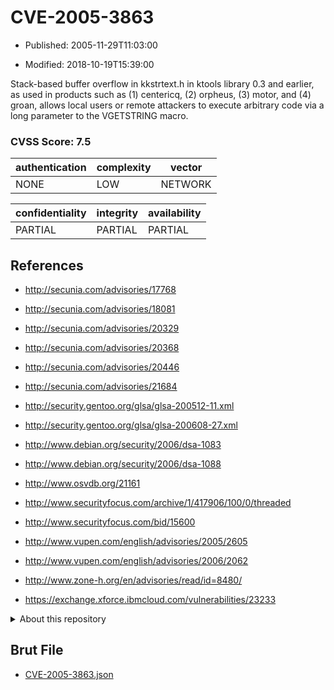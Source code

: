 # CVE-2005-3863

- Published: 2005-11-29T11:03:00

- Modified: 2018-10-19T15:39:00

Stack-based buffer overflow in kkstrtext.h in ktools library 0.3 and earlier, as used in products such as (1) centericq, (2) orpheus, (3) motor, and (4) groan, allows local users or remote attackers to execute arbitrary code via a long parameter to the VGETSTRING macro.

### CVSS Score: **7.5**

| authentication | complexity | vector |
| --- | --- | --- |
| NONE | LOW | NETWORK |

| confidentiality | integrity | availability |
| --- | --- | --- |
| PARTIAL | PARTIAL | PARTIAL |

## References

* http://secunia.com/advisories/17768

* http://secunia.com/advisories/18081

* http://secunia.com/advisories/20329

* http://secunia.com/advisories/20368

* http://secunia.com/advisories/20446

* http://secunia.com/advisories/21684

* http://security.gentoo.org/glsa/glsa-200512-11.xml

* http://security.gentoo.org/glsa/glsa-200608-27.xml

* http://www.debian.org/security/2006/dsa-1083

* http://www.debian.org/security/2006/dsa-1088

* http://www.osvdb.org/21161

* http://www.securityfocus.com/archive/1/417906/100/0/threaded

* http://www.securityfocus.com/bid/15600

* http://www.vupen.com/english/advisories/2005/2605

* http://www.vupen.com/english/advisories/2006/2062

* http://www.zone-h.org/en/advisories/read/id=8480/

* https://exchange.xforce.ibmcloud.com/vulnerabilities/23233

<details>
<summary>About this repository</summary> 

  This repository is part of the project [Live Hack CVE](https://github.com/Live-Hack-CVE). Main website can be found [www.live-hack.org](https://www.live-hack.org) 
  
  Made by [Sn0wAlice](https://github.com/Sn0wAlice) for the people that care about security and need to have a feed of the latest CVEs. Hope you enjoy it, don't forget to star the repo and follow me on [Twitter](https://twitter.com/Sn0wAlice) and [Github](https://github.com/Sn0wAlice). And that is my [personnal website](https://www.alice-snow.me/)

  - [Home Page](https://github.com/Live-Hack-CVE)
  - [Framework](https://github.com/Live-Hack-CVE/cve-framework)
  - [CVE database](https://github.com/Live-Hack-CVE/full_database)
  - [Changelog](https://github.com/Live-Hack-CVE/Changelog)
</details>

## Brut File

* [CVE-2005-3863.json](https://raw.githubusercontent.com/Live-Hack-CVE/full_database/main/cves/2005/CVE-2005-3863.json)

